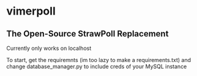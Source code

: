# vimerpoll

## The Open-Source StrawPoll Replacement

Currently only works on localhost

To start, get the requiremnts (im too lazy to make a requirements.txt) and change database_manager.py to include creds of your MySQL instance




